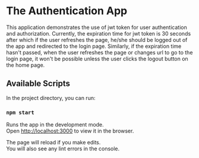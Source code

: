 # The Authentication App

This application demonstrates the use of jwt token for user authentication and authorization. Currently, the expiration time for jwt token is 30 seconds after which if the user refreshes the page, he/she should be logged out of the app and redirected to the login page. Similarly, if the expiration time hasn't passed, when the user refreshes the page or changes url to go to the login page, it won't be possible unless the user clicks the logout button on the home page.
## Available Scripts

In the project directory, you can run:

### `npm start`

Runs the app in the development mode.\
Open [http://localhost:3000](http://localhost:3000) to view it in the browser.

The page will reload if you make edits.\
You will also see any lint errors in the console.
